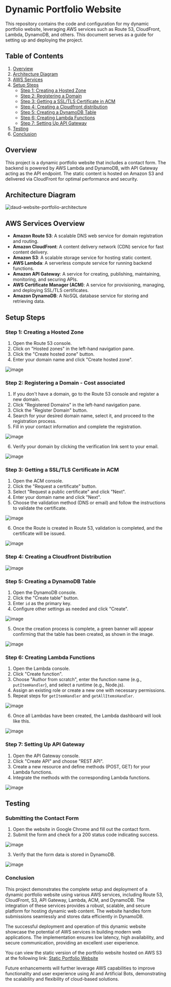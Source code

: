 # Dynamic Portfolio Website

This repository contains the code and configuration for my dynamic portfolio website, leveraging AWS services such as Route 53, CloudFront, Lambda, DynamoDB, and others. This document serves as a guide for setting up and deploying the project.

## Table of Contents

1. [Overview](#overview)
2. [Architecture Diagram](#architecture-diagram)
3. [AWS Services](#aws-services)
4. [Setup Steps](#setup-steps)
    - [Step 1: Creating a Hosted Zone](#step-1-creating-a-hosted-zone)
    - [Step 2: Registering a Domain](#step-2-registering-a-domain)
    - [Step 3: Getting a SSL/TLS Certificate in ACM](#step-3-getting-a-ssl/tls-certificate-in-acm)
    - [Step 4: Creating a Cloudfront distribution](#step-4-creating-a-cloudfront-distribution)
    - [Step 5: Creating a DynamoDB Table](#step-4-creating-a-dynamodb-table)
    - [Step 6: Creating Lambda Functions](#step-5-creating-lambda-functions)
    - [Step 7: Setting Up API Gateway](#step-6-setting-up-api-gateway)
5. [Testing](#testing)
6. [Conclusion](#conclusion)

## Overview

This project is a dynamic portfolio website that includes a contact form. The backend is powered by AWS Lambda and DynamoDB, with API Gateway acting as the API endpoint. The static content is hosted on Amazon S3 and delivered via CloudFront for optimal performance and security.

## Architecture Diagram

![daud-website-portfolio-architecture](https://github.com/user-attachments/assets/231df027-4df1-4529-8a7e-9b02e624a3a1)

## AWS Services Overview
- **Amazon Route 53**: A scalable DNS web service for domain registration and routing.
- **Amazon CloudFront**: A content delivery network (CDN) service for fast content delivery.
- **Amazon S3**: A scalable storage service for hosting static content.
- **AWS Lambda**: A serverless compute service for running backend functions.
- **Amazon API Gateway**: A service for creating, publishing, maintaining, monitoring, and securing APIs.
- **AWS Certificate Manager (ACM)**: A service for provisioning, managing, and deploying SSL/TLS certificates.
- **Amazon DynamoDB**: A NoSQL database service for storing and retrieving data.

## Setup Steps

### Step 1: Creating a Hosted Zone

1. Open the Route 53 console.
2. Click on "Hosted zones" in the left-hand navigation pane.
3. Click the "Create hosted zone" button.
4. Enter your domain name and click "Create hosted zone".

![image](https://github.com/user-attachments/assets/47432d5e-6454-4332-bc1f-c94860665777)

### Step 2: Registering a Domain - Cost associated

1. If you don't have a domain, go to the Route 53 console and register a new domain.
2. Click "Registered Domains" in the left-hand navigation pane.
3. Click the "Register Domain" button.
4. Search for your desired domain name, select it, and proceed to the registration process.
5. Fill in your contact information and complete the registration.

![image](https://github.com/user-attachments/assets/1e348e4f-870f-4ff3-a0e9-02030037f5b9)

6. Verify your domain by clicking the verification link sent to your email.

![image](https://github.com/user-attachments/assets/aa8a16ad-bb4d-4bc2-8fc7-e6460ac4351c)

### Step 3: Getting a SSL/TLS Certificate in ACM

1. Open the ACM console.
2. Click the "Request a certificate" button.
3. Select "Request a public certificate" and click "Next".
4. Enter your domain name and click "Next".
5. Choose the validation method (DNS or email) and follow the instructions to validate the certificate.

![image](https://github.com/user-attachments/assets/7877949d-ae4a-42a8-8761-8f802f09b53e)

6. Once the Route is created in Route 53, validation is completed, and the certificate will be issued.

![image](https://github.com/user-attachments/assets/4b7e6b8c-39fa-445b-81a9-b53d3ea81ca3)

### Step 4: Creating a Cloudfront Distribution

![image](https://github.com/user-attachments/assets/823c405f-383a-4bad-883b-d66fcd477fab)

### Step 5: Creating a DynamoDB Table

1. Open the DynamoDB console.
2. Click the "Create table" button.
3. Enter `id` as the primary key.
4. Configure other settings as needed and click "Create".

![image](https://github.com/user-attachments/assets/7d38dc0e-22b0-4e0f-ac88-a60d9fdfe489)

5. Once the creation process is complete, a green banner will appear confirming that the table has been created, as shown in the image.

![image](https://github.com/user-attachments/assets/fb5c995c-2fe4-43b7-8773-416a19cb6b5c)

### Step 6: Creating Lambda Functions

1. Open the Lambda console.
2. Click "Create function".
3. Choose "Author from scratch", enter the function name (e.g., `putItemHandler`), and select a runtime (e.g., Node.js).
4. Assign an existing role or create a new one with necessary permissions.
5. Repeat steps for `getItemHandler` and `getAllItemsHandler`.

![image](https://github.com/user-attachments/assets/e740b71f-6909-4455-a6c7-8a7fa06732c7)

6. Once all Lambdas have been created, the Lambda dashboard will look like this.

![image](https://github.com/user-attachments/assets/7c7dd21b-6661-4b49-b583-78f82d75ba5c)
 
### Step 7: Setting Up API Gateway

1. Open the API Gateway console.
2. Click "Create API" and choose "REST API".
3. Create a new resource and define methods (POST, GET) for your Lambda functions.
4. Integrate the methods with the corresponding Lambda functions.

![image](https://github.com/user-attachments/assets/3cf56330-979f-4af3-8c8b-84e776b08e73)

## Testing
### Submitting the Contact Form

1. Open the website in Google Chrome and fill out the contact form.
2. Submit the form and check for a 200 status code indicating success.

![image](https://github.com/user-attachments/assets/73c3f762-61bb-4f86-9a74-106dc22f97ec)

3. Verify that the form data is stored in DynamoDB.

![image](https://github.com/user-attachments/assets/6dfe5684-50c2-4c97-be0c-b782535dbb0e)

### Conclusion

This project demonstrates the complete setup and deployment of a dynamic portfolio website using various AWS services, including Route 53, CloudFront, S3, API Gateway, Lambda, ACM, and DynamoDB. The integration of these services provides a robust, scalable, and secure platform for hosting dynamic web content. The website handles form submissions seamlessly and stores data efficiently in DynamoDB. 

The successful deployment and operation of this dynamic website showcase the potential of AWS services in building modern web applications. The implementation ensures low latency, high availability, and secure communication, providing an excellent user experience.

You can view the static version of the portfolio website hosted on AWS S3 at the following link:
[Static Portfolio Website](https://github.com/DaudCloud-sudo/portfolio-website-hosting-on-AWS-S3/tree/main)

Future enhancements will further leverage AWS capabilities to improve functionality and user experience using AI and Artificial Bots, demonstrating the scalability and flexibility of cloud-based solutions.

